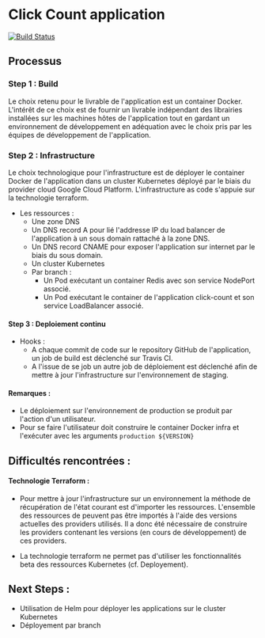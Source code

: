 # Click Count application

[![Build Status](https://travis-ci.org/ThomRick/click-count.svg)](https://travis-ci.org/ThomRick/click-count)

## Processus

### Step 1 : Build

Le choix retenu pour le livrable de l'application est un container Docker.
L'intérêt de ce choix est de fournir un livrable indépendant des librairies installées sur les machines hôtes de l'application tout en gardant un environnement de développement en adéquation avec le choix pris par les équipes de développement de l'application.

### Step 2 : Infrastructure

Le choix technologique pour l'infrastructure est de déployer le container Docker de l'application dans un cluster Kubernetes déployé par le biais du provider cloud Google Cloud Platform.
L'infrastructure as code s'appuie sur la technologie terraform.

* Les ressources :
    * Une zone DNS
    * Un DNS record A pour lié l'addresse IP du load balancer de l'application à un sous domain rattaché à la zone DNS.
    * Un DNS record CNAME pour exposer l'application sur internet par le biais du sous domain.
    * Un cluster Kubernetes
    * Par branch :
        * Un Pod exécutant un container Redis avec son service NodePort associé.
        * Un Pod exécutant le container de l'application click-count et son service LoadBalancer associé.
         
#### Step 3 : Deploiement continu

* Hooks :
    * A chaque commit de code sur le repository GitHub de l'application, un job de build est déclenché sur Travis CI.
    * A l'issue de se job un autre job de déploiement est déclenché afin de mettre à jour l'infrastructure sur l'environnement de staging.

#### Remarques :

* Le déploiement sur l'environnement de production se produit par l'action d'un utilisateur.
* Pour se faire l'utilisateur doit construire le container Docker infra et l'exécuter avec les arguments ``` production ${VERSION} ```

## Difficultés rencontrées :

#### Technologie Terraform :

* Pour mettre à jour l'infrastructure sur un environnement la méthode de récupération de l'état courant est d'importer les ressources.
L'ensemble des ressources de peuvent pas être importés à l'aide des versions actuelles des providers utilisés.
Il a donc été nécessaire de construire les providers contenant les versions (en cours de développement) de ces providers.

* La technologie terraform ne permet pas d'utiliser les fonctionnalités beta des ressources Kubernetes (cf. Deployement).

## Next Steps :

* Utilisation de Helm pour déployer les applications sur le cluster Kubernetes
* Déployement par branch